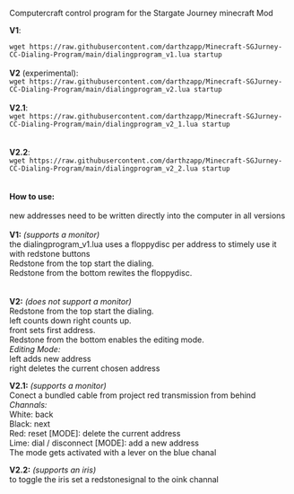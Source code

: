 Computercraft control program for the Stargate Journey minecraft Mod

**V1**:<br />

``` wget https://raw.githubusercontent.com/darthzapp/Minecraft-SGJurney-CC-Dialing-Program/main/dialingprogram_v1.lua startup ```
<br />
<br />
**V2** (experimental): 
<br />
```wget https://raw.githubusercontent.com/darthzapp/Minecraft-SGJurney-CC-Dialing-Program/main/dialingprogram_v2.lua startup``` 
<br /> 
<br />
**V2.1**: 
<br />
```wget https://raw.githubusercontent.com/darthzapp/Minecraft-SGJurney-CC-Dialing-Program/main/dialingprogram_v2_1.lua startup``` 
<br /> 
<br />
<br />
**V2.2**: 
<br />
```wget https://raw.githubusercontent.com/darthzapp/Minecraft-SGJurney-CC-Dialing-Program/main/dialingprogram_v2_2.lua startup``` 
<br /> 
<br />
<br />
**How to use:** 
<br />
<br />
new addresses need to be written directly into the computer in all versions
<br />
<br />
**V1:** *(supports a monitor)* <br />
the dialingprogram_v1.lua uses a floppydisc per address to stimely use it with redstone buttons <br />
Redstone from the top start the dialing. <br />
Redstone from the bottom rewites the floppydisc. <br />
<br />
<br />
**V2:** *(does not support a monitor)* <br />
Redstone from the top start the dialing. <br />
left counts down right counts up. <br />
front sets first address. <br />
Redstone from the bottom enables the editing mode. <br />
*Editing Mode:* <br />
left adds new address <br />
right deletes the current chosen address <br />

**V2.1:** *(supports a monitor)* <br />
Conect a bundled cable from project red transmission from behind<br />
*Channals:* <br />
White: back <br />
Black: next <br />
Red: reset [MODE]: delete the current address <br />
Lime: dial / disconnect [MODE]: add a new address <br />
The mode gets activated with a lever on the blue chanal

**V2.2:** *(supports an iris)* <br />
to toggle the iris set a redstonesignal to the oink channal

